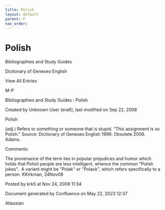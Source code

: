 ```yaml
---
title: Polish
layout: default
parent: P
nav_order:
---
```


# Polish

Bibliographies and Study Guides

Dictionary of Geneseo English

View All Entries

M-P

Bibliographies and Study Guides : Polish

Created by  Unknown User (era6), last modified on Sep 22, 2008

Polish

(adj.) Refers to something or someone that is stupid. &quot;This assignment is so Polish.&quot; Source: Dictionary of Geneseo English 1999. Obsolete 2006. Adams.

Comments:

The provenance of the term lies in popular prejudices and humor which holds that Polish people are less intelligent, whence the common &quot;Polish jokes&quot;.  A variant might be &quot;Polak&quot; or &quot;Polack&quot;, which refers specifically to a person. KKirkman, 24Nov08

Posted by krk5 at Nov 24, 2008 11:34

Document generated by Confluence on May 22, 2023 12:37

Atlassian
